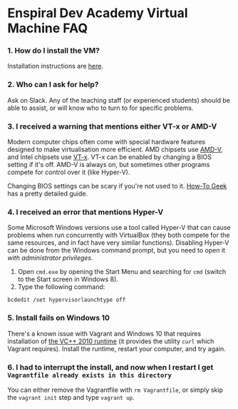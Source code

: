 # Enspiral Dev Academy Virtual Machine FAQ

### 1. How do I install the VM?

Installation instructions are [here](README.md).

### 2. Who can I ask for help?

Ask on Slack. Any of the teaching staff (or experienced students) should be able to assist, or will know who to turn to for specific problems.

### 3. I received a warning that mentions either VT-x or AMD-V

Modern computer chips often come with special hardware features designed to make virtualisation more efficient. AMD chipsets use [AMD-V](https://en.wikipedia.org/wiki/X86_virtualization#AMD_virtualization_.28AMD-V.29), and Intel chipsets use [VT-x](https://en.wikipedia.org/wiki/X86_virtualization#Intel_virtualization_.28VT-x.29). VT-x can be enabled by changing a BIOS setting if it's off. AMD-V is always on, but sometimes other programs compete for control over it (like Hyper-V).

Changing BIOS settings can be scary if you're not used to it. [How-To Geek](http://www.howtogeek.com/213795/how-to-enable-intel-vt-x-in-your-computers-bios-or-uefi-firmware/) has a pretty detailed guide.

### 4. I received an error that mentions Hyper-V

Some Microsoft Windows versions use a tool called Hyper-V that can cause problems when run concurrently with VirtualBox (they both compete for the same resources, and in fact have very similar functions). Disabling Hyper-V can be done from the Windows command prompt, but you need to open it _with administrator privileges_.

1. Open `cmd.exe` by opening the Start Menu and searching for `cmd` (switch to the Start screen in Windows 8).
2. Type the following command:
  ```shell
  bcdedit /set hypervisorlaunchtype off
  ```

### 5. Install fails on Windows 10

There's a known issue with Vagrant and Windows 10 that requires installation of [the VC++ 2010 runtime](https://www.microsoft.com/en-us/download/details.aspx?id=8328) (it provides the utility `curl` which Vagrant requires). Install the runtime, restart your computer, and try again.

### 6. I had to interrupt the install, and now when I restart I get `Vagrantfile already exists in this directory`

You can either remove the Vagrantfile with `rm Vagrantfile`, or simply skip the `vagrant init` step and type `vagrant up`.
